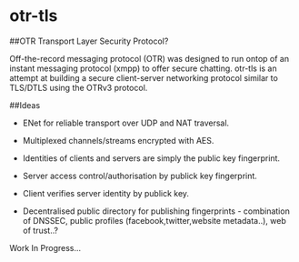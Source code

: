 otr-tls
=======

##OTR Transport Layer Security Protocol?

Off-the-record messaging protocol (OTR) was designed to run ontop of an instant messaging protocol (xmpp) to offer secure chatting.
otr-tls is an attempt at building a secure client-server networking protocol similar to TLS/DTLS using the OTRv3 protocol.

##Ideas

* ENet for reliable transport over UDP and NAT traversal.

* Multiplexed channels/streams encrypted with AES.

* Identities of clients and servers are simply the public key fingerprint.
* Server access control/authorisation by publick key fingerprint.
* Client verifies server identity by publick key.

* Decentralised public directory for publishing fingerprints - combination of DNSSEC, public profiles (facebook,twitter,website metadata..), web of trust..?
  
Work In Progress...
